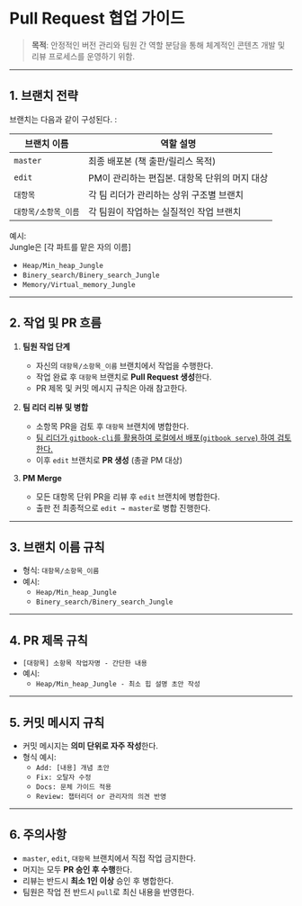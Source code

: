 # Pull Request 협업 가이드

> **목적**: 안정적인 버전 관리와 팀원 간 역할 분담을 통해 체계적인 콘텐츠 개발 및 리뷰 프로세스를 운영하기 위함.

---

## 1. 브랜치 전략

브랜치는 다음과 같이 구성된다. :

| 브랜치 이름             | 역할 설명                                       |
|--------------------------|-------------------------------------------------|
| `master`                | 최종 배포본 (책 출판/릴리스 목적)                |
| `edit`                  | PM이 관리하는 편집본. 대항목 단위의 머지 대상     |
| `대항목`                | 각 팀 리더가 관리하는 상위 구조별 브랜치         |
| `대항목/소항목_이름`    | 각 팀원이 작업하는 실질적인 작업 브랜치         |

예시:  
Jungle은 [각 파트를 맡은 자의 이름]
- `Heap/Min_heap_Jungle`
- `Binery_search/Binery_search_Jungle`
- `Memory/Virtual_memory_Jungle`

---

## 2. 작업 및 PR 흐름

1. **팀원 작업 단계**
   - 자신의 `대항목/소항목_이름` 브랜치에서 작업을 수행한다.
   - 작업 완료 후 `대항목` 브랜치로 **Pull Request 생성**한다.
   - PR 제목 및 커밋 메시지 규칙은 아래 참고한다.

2. **팀 리더 리뷰 및 병합**
   - 소항목 PR을 검토 후 `대항목` 브랜치에 병합한다.
   - [팀 리더가 `gitbook-cli`를 활용하여 로컬에서 배포(`gitbook serve`) 하여 검토한다.](/docs/git_book_guide/README.md#set_gitbook-cli)
   - 이후 `edit` 브랜치로 **PR 생성** (총괄 PM 대상)

3. **PM Merge**
   - 모든 대항목 단위 PR을 리뷰 후 `edit` 브랜치에 병합한다.
   - 출판 전 최종적으로 `edit → master`로 병합 진행한다.


---

## 3. 브랜치 이름 규칙

- 형식: `대항목/소항목_이름`
- 예시:
  - `Heap/Min_heap_Jungle`
  - `Binery_search/Binery_search_Jungle`

---

## 4. PR 제목 규칙

- `[대항목] 소항목 작업자명 - 간단한 내용`
- 예시:
  - `Heap/Min_heap_Jungle - 최소 힙 설명 초안 작성`

---

## 5. 커밋 메시지 규칙

- 커밋 메시지는 **의미 단위로 자주 작성**한다.
- 형식 예시:
  - `Add: [내용] 개념 초안`
  - `Fix: 오탈자 수정`
  - `Docs: 문체 가이드 적용`
  - `Review: 챕터리더 or 관리자의 의견 반영`
  
---

## 6. 주의사항

- `master`, `edit`, `대항목` 브랜치에서 직접 작업 금지한다.
- 머지는 모두 **PR 승인 후 수행**한다.
- 리뷰는 반드시 **최소 1인 이상** 승인 후 병합한다.
- 팀원은 작업 전 반드시 `pull`로 최신 내용을 반영한다.
